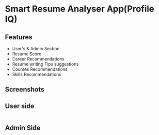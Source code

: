 # Smart Resume Analyser App(Profile IQ)

## Features
- User's & Admin Section
- Resume Score
- Career Recommendations
- Resume writing Tips suggestions
- Courses Recommendations
- Skills Recommendations

## Screenshots

## User side
<img src="">

## Admin Side
<img src="">
